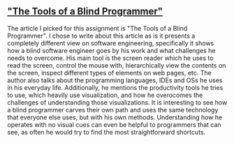 ## ["The Tools of a Blind Programmer"](https://www.parhamdoustdar.com/2016/04/03/tools-of-blind-programmer/)

The article I picked for this assignment is "The Tools of a Blind Programmer". I chose to write about this article as is it presents a completely different view on software engineering, specifically it shows how a blind software engineer goes by his work and what challenges he needs to overcome. His main tool is the screen reader which he uses to read the screen, control the mouse with, hierarchically view the contents on the screen, inspect different types of elements on web pages, etc. The author also talks about the programming languages, IDEs and OSs he uses in his everyday life. Additionally, he mentions the productivity tools he tries to use, which heavily use visualization, and how he overocomes the challenges of understanding those visualizations. 
It is interesting to see how a blind programmer carves their own path and uses the same technology that everyone else uses, but with his own methods. Understanding how he operates with no visual cues can even be helpful to programmers that can see, as often he would try to find the most straightforward shortcuts.


